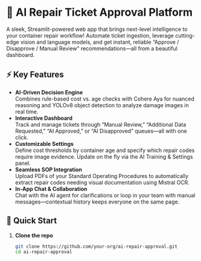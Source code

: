 # 🚢 AI Repair Ticket Approval Platform

A sleek, Streamlit-powered web app that brings next-level intelligence to your container repair workflow! Automate ticket ingestion, leverage cutting-edge vision and language models, and get instant, reliable “Approve / Disapprove / Manual Review” recommendations—all from a beautiful dashboard.

## ⚡ Key Features

- **AI-Driven Decision Engine**  
  Combines rule-based cost vs. age checks with Cohere Aya for nuanced reasoning and YOLOv8 object detection to analyze damage images in real time.  
- **Interactive Dashboard**  
  Track and manage tickets through “Manual Review,” “Additional Data Requested,” “AI Approved,” or “AI Disapproved” queues—all with one click.  
- **Customizable Settings**  
  Define cost thresholds by container age and specify which repair codes require image evidence. Update on the fly via the AI Training & Settings panel.  
- **Seamless SOP Integration**  
  Upload PDFs of your Standard Operating Procedures to automatically extract repair codes needing visual documentation using Mistral OCR.  
- **In-App Chat & Collaboration**  
  Chat with the AI agent for clarifications or loop in your team with manual messages—contextual history keeps everyone on the same page.  

## 🚀 Quick Start

1. **Clone the repo**  
   ```bash
   git clone https://github.com/your-org/ai-repair-approval.git
   cd ai-repair-approval

